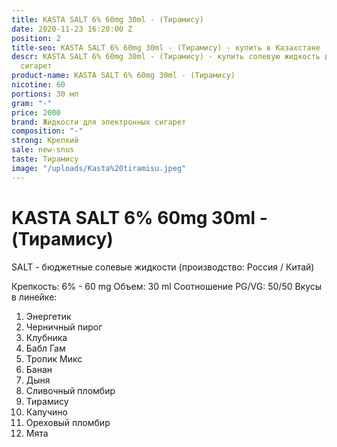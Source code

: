 ```yaml
---
title: KASTA SALT 6% 60mg 30ml - (Тирамису)
date: 2020-11-23 16:20:00 Z
position: 2
title-seo: KASTA SALT 6% 60mg 30ml - (Тирамису) - купить в Казахстане
descr: KASTA SALT 6% 60mg 30ml - (Тирамису) - купить солевую жидкость для электронных
  сигарет
product-name: KASTA SALT 6% 60mg 30ml - (Тирамису)
nicotine: 60
portions: 30 мл
gram: "-"
price: 2000
brand: Жидкости для электронных сигарет
composition: "-"
strong: Крепкий
sale: new-snus
taste: Тирамису
image: "/uploads/Kasta%20tiramisu.jpeg"
---
```


# KASTA SALT 6% 60mg 30ml - (Тирамису)
SALT - бюджетные солевые жидкости (производство: Россия / Китай)

Крепкость: 6% - 60 mg Объем: 30 ml Соотношение PG/VG: 50/50 Вкусы в линейке:

1. Энергетик
2. Черничный пирог
3. Клубника
4. Бабл Гам
5. Тропик Микс
6. Банан
7. Дыня
8. Сливочный пломбир
9. Тирамису
10. Капучино
11. Ореховый пломбир
12. Мята
